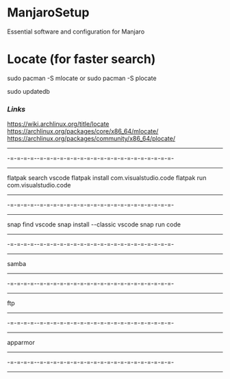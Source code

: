 # ManjaroSetup
Essential software and configuration for Manjaro


# Locate (for faster search)

sudo pacman -S mlocate
or
sudo pacman -S plocate

sudo updatedb

### ***Links***
https://wiki.archlinux.org/title/locate
https://archlinux.org/packages/core/x86_64/mlocate/
https://archlinux.org/packages/community/x86_64/plocate/

---

-=-=-=-=--=-=-=-=-=-=-=-=-=-=-=-=-=-=-=-=-=-=-=-=-

---

flatpak search vscode
flatpak install com.visualstudio.code
flatpak run com.visualstudio.code


---

-=-=-=-=--=-=-=-=-=-=-=-=-=-=-=-=-=-=-=-=-=-=-=-=-

---

snap find vscode
snap install --classic vscode
snap run code

---

-=-=-=-=--=-=-=-=-=-=-=-=-=-=-=-=-=-=-=-=-=-=-=-=-

---

samba

---

-=-=-=-=--=-=-=-=-=-=-=-=-=-=-=-=-=-=-=-=-=-=-=-=-

---

ftp

---

-=-=-=-=--=-=-=-=-=-=-=-=-=-=-=-=-=-=-=-=-=-=-=-=-

---

apparmor

---

-=-=-=-=--=-=-=-=-=-=-=-=-=-=-=-=-=-=-=-=-=-=-=-=-

---
